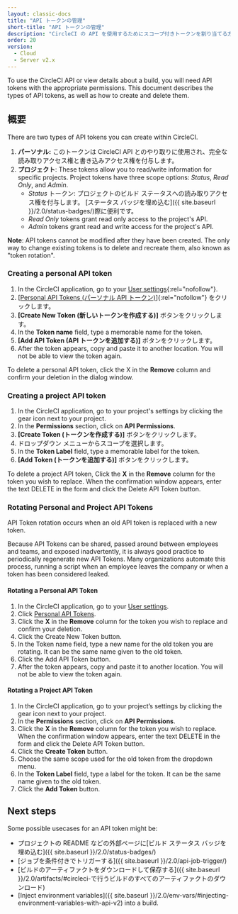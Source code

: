 ```yaml
---
layout: classic-docs
title: "API トークンの管理"
short-title: "API トークンの管理"
description: "CircleCI の API を使用するためにスコープ付きトークンを割り当てる方法"
order: 20
version:
  - Cloud
  - Server v2.x
---
```


To use the CircleCI API or view details about a build, you will need API tokens with the appropriate permissions. This document describes the types of API tokens, as well as how to create and delete them.

## 概要

There are two types of API tokens you can create within CircleCI.

1. **パーソナル:** このトークンは CircleCI API とのやり取りに使用され、完全な読み取りアクセス権と書き込みアクセス権を付与します。
2. **プロジェクト**: These tokens allow you to read/write information for specific projects. Project tokens have three scope options: *Status*, *Read Only*, and *Admin*. 
    - *Status* トークン: プロジェクトのビルド ステータスへの読み取りアクセス権を付与します。 [ステータス バッジを埋め込む]({{ site.baseurl }}/2.0/status-badges/)際に便利です。
    - *Read Only* tokens grant read only access to the project's API.
    - *Admin* tokens grant read and write access for the project's API.

**Note**: API tokens cannot be modified after they have been created. The only way to change existing tokens is to delete and recreate them, also known as "token rotation".

### Creating a personal API token

1. In the CircleCI application, go to your [User settings](https://circleci.com/account){:rel="nofollow"}.
2. [[Personal API Tokens (パーソナル API トークン)](https://circleci.com/account/api)]{:rel="nofollow"} をクリックします。
3. **[Create New Token (新しいトークンを作成する)]** ボタンをクリックします。
4. In the **Token name** field, type a memorable name for the token.
5. **[Add API Token (API トークンを追加する)]** ボタンをクリックします。
6. After the token appears, copy and paste it to another location. You will not be able to view the token again.

To delete a personal API token, click the X in the **Remove** column and confirm your deletion in the dialog window.

### Creating a project API token

1. In the CircleCI application, go to your project's settings by clicking the gear icon next to your project.
2. In the **Permissions** section, click on **API Permissions**.
3. **[Create Token (トークンを作成する)]** ボタンをクリックします。
4. ドロップダウン メニューからスコープを選択します。
5. In the **Token Label** field, type a memorable label for the token.
6. **[Add Token (トークンを追加する)]** ボタンをクリックします。

To delete a project API token, Click the **X** in the **Remove** column for the token you wish to replace. When the confirmation window appears, enter the text DELETE in the form and click the Delete API Token button.

### Rotating Personal and Project API Tokens

API Token rotation occurs when an old API token is replaced with a new token.

Because API Tokens can be shared, passed around between employees and teams, and exposed inadvertently, it is always good practice to periodically regenerate new API Tokens. Many organizations automate this process, running a script when an employee leaves the company or when a token has been considered leaked.

#### Rotating a Personal API Token

1. In the CircleCI application, go to your [User settings](https://app.circleci.com/settings/user).
2. Click [Personal API Tokens](https://app.circleci.com/settings/user/tokens).
3. Click the **X** in the **Remove** column for the token you wish to replace and confirm your deletion. 
4. Click the Create New Token button.
5. In the Token name field, type a new name for the old token you are rotating. It can be the same name given to the old token.
6. Click the Add API Token button.
7. After the token appears, copy and paste it to another location. You will not be able to view the token again.

#### Rotating a Project API Token

1. In the CircleCI application, go to your project’s settings by clicking the gear icon next to your project.
2. In the **Permissions** section, click on **API Permissions**.
3. Click the **X** in the **Remove** column for the token you wish to replace. When the confirmation window appears, enter the text DELETE in the form and click the Delete API Token button.
4. Click the **Create Token** button.
5. Choose the same scope used for the old token from the dropdown menu.
6. In the **Token Label** field, type a label for the token. It can be the same name given to the old token.
7. Click the **Add Token** button.

## Next steps

Some possible usecases for an API token might be:

- プロジェクトの README などの外部ページに[ビルド ステータス バッジを埋め込む]({{ site.baseurl }}/2.0/status-badges/)
- [ジョブを条件付きでトリガーする]({{ site.baseurl }}/2.0/api-job-trigger/)
- [ビルドのアーティファクトをダウンロードして保存する]({{ site.baseurl }}/2.0/artifacts/#circleci-で行うビルドのすべてのアーティファクトのダウンロード)
- [Inject environment variables]({{ site.baseurl }}/2.0/env-vars/#injecting-environment-variables-with-api-v2) into a build.